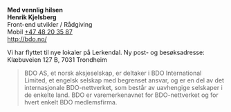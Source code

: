 
__Med vennlig hilsen__  
__Henrik Kjelsberg__  
Front-end utvikler / Rådgiving  
Mobil [+47 48 20 35 87](tel:+4748203587)  
<http://bdo.no/>

Vi har flyttet til nye lokaler på Lerkendal.
Ny post- og besøksadresse: Klæbuveien 127 B, 7031 Trondheim

> BDO AS, et norsk
> aksjeselskap, er deltaker i BDO International Limited, et engelsk
> selskap med begrenset ansvar, og er en del av det internasjonale
> BDO-nettverket, som består av uavhengige selskaper i de enkelte land.
> BDO er varemerkenavnet for BDO-nettverket og for hvert enkelt BDO
> medlemsfirma.

